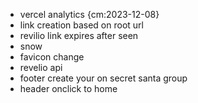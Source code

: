 - vercel analytics {cm:2023-12-08}
- link creation based on root url
- revilio link expires after seen
- snow
- favicon change
- revelio api
- footer create your on secret santa group
- header onclick to home
